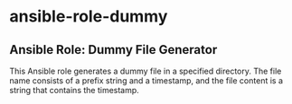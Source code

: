 # ansible-role-dummy

## Ansible Role: Dummy File Generator

This Ansible role generates a dummy file in a specified directory.
The file name consists of a prefix string and a timestamp, and the file content is a string that contains the timestamp.
